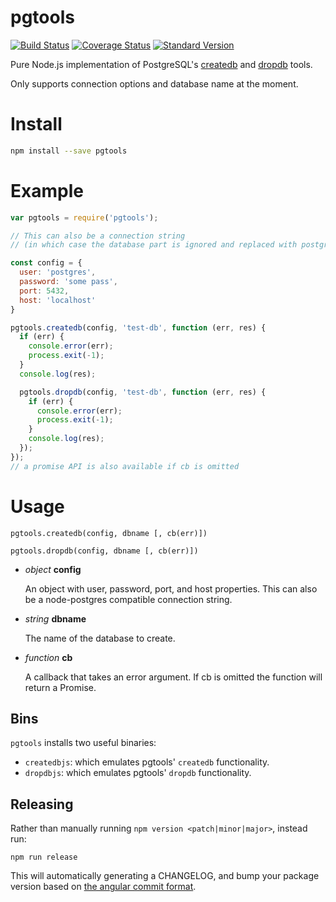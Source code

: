 # pgtools

[![Build
Status](https://travis-ci.org/olalonde/pgtools.svg?branch=master)](https://travis-ci.org/olalonde/pgtools)
[![Coverage Status](https://coveralls.io/repos/github/olalonde/pgtools/badge.svg?branch=master)](https://coveralls.io/github/olalonde/pgtools?branch=master)
[![Standard Version](https://img.shields.io/badge/release-standard%20version-brightgreen.svg)](https://github.com/conventional-changelog/standard-version)


Pure Node.js implementation of PostgreSQL's
[createdb](http://www.postgresql.org/docs/9.4/static/app-createdb.html)
and
[dropdb](http://www.postgresql.org/docs/9.4/static/app-dropdb.html)
tools.

Only supports connection options and database name at the moment.

# Install

```bash
npm install --save pgtools
```

# Example

```javascript
var pgtools = require('pgtools');

// This can also be a connection string
// (in which case the database part is ignored and replaced with postgres)

const config = {
  user: 'postgres',
  password: 'some pass',
  port: 5432,
  host: 'localhost'
}

pgtools.createdb(config, 'test-db', function (err, res) {
  if (err) {
    console.error(err);
    process.exit(-1);
  }
  console.log(res);

  pgtools.dropdb(config, 'test-db', function (err, res) {
    if (err) {
      console.error(err);
      process.exit(-1);
    }
    console.log(res);
  });
});
// a promise API is also available if cb is omitted
```

# Usage

`pgtools.createdb(config, dbname [, cb(err)])`

`pgtools.dropdb(config, dbname [, cb(err)])`

* _object_ __config__

    An object with user, password, port, and host properties. This can
    also be a node-postgres compatible connection string.

* _string_ __dbname__

    The name of the database to create.

* _function_ __cb__

    A callback that takes an error argument. If cb is omitted the
    function will return a Promise.

## Bins

`pgtools` installs two useful binaries:

* `createdbjs`: which emulates pgtools' `createdb` functionality.
* `dropdbjs`: which emulates pgtools' `dropdb` functionality.

## Releasing

Rather than manually running `npm version <patch|minor|major>`, instead run:

```
npm run release
```

This will automatically generating a CHANGELOG, and bump your package version
based on [the angular commit format](https://github.com/conventional-changelog/conventional-changelog-angular/blob/master/convention.md).
